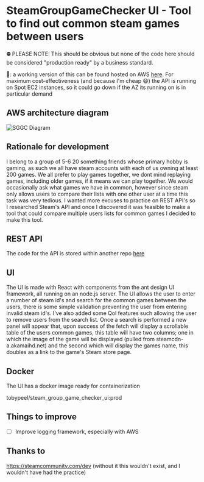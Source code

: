 
# SteamGroupGameChecker UI - Tool to find out common steam games between users

⛔ PLEASE NOTE: This should be obvious but none of the code here should be considered "production ready" by a business standard. 

:wave:: a working version of this can be found hosted on AWS [here](https://www.steamgroupgamechecker.co.uk/). For maximum cost-effectiveness (and because I'm cheap :smile:) the API is running on Spot EC2 instances, so it could go down if the AZ its running on is in particular demand
 
 ## AWS architecture diagram
 
![SGGC Diagram](https://user-images.githubusercontent.com/35812795/160235199-29a246e0-6da8-4371-b02b-027195adb380.png)

## Rationale for development

I belong to a group of 5-6 20 something friends whose primary hobby is gaming, as such we all have steam accounts with each of us owning at least 200 games. We all prefer to play games together, we dont mind replaying games, including older games, if it means we can play together. We would occasionally ask what games we have in common, however since steam only allows users to compare their lists with one other user at a time this task was very tedious. I wanted more excuses to practice on REST API's so I researched Steam's API and once I discovered it was feasible to make a tool that could compare multiple users lists for common games I decided to make this tool.

## REST API

The code for the API is stored within another repo [here](https://github.com/Toby70b/SGGC_WS)

## UI

The UI is made with React with components from the ant design UI framework, all running on an node.js server. The UI allows the user to enter a number of steam id's and search for the common games between the users, there is some simple validation preventing the user from entering invalid steam id's. I've also added some Qol features such allowing the user to remove users from the search list. Once a search is performed a new panel will appear that, upon success of the fetch will display a scrollable table of the users common games, this table will have two columns; one in which the image of the game will be displayed (pulled from steamcdn-a.akamaihd.net) and the second which will display the games name, this doubles as a link to the game's Steam store page.

## Docker

The UI has a docker image ready for containerization

tobypeel/steam_group_game_checker_ui:prod

## Things to improve

- [ ] Improve logging framework, especially with AWS

## Thanks to

https://steamcommunity.com/dev (without it this wouldn't exist, and I wouldn't have had the practice) 
